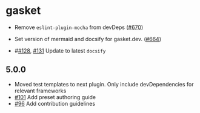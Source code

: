 # gasket

- Remove `eslint-plugin-mocha` from devDeps ([#670])

- Set version of mermaid and docsify for gasket.dev. ([#664])

- #[#128], [#131] Update to latest `docsify`

## 5.0.0

- Moved test templates to next plugin. Only include devDependencies for relevant frameworks
- [#101] Add preset authoring guide
- [#96] Add contribution guidelines

[#96]: https://github.com/godaddy/gasket/pull/96
[#101]: https://github.com/godaddy/gasket/pull/101
[#128]: https://github.com/godaddy/gasket/issues/128
[#131]: https://github.com/godaddy/gasket/pull/131
[#664]: https://github.com/godaddy/gasket/pull/664
[#670]: https://github.com/godaddy/gasket/pull/670
